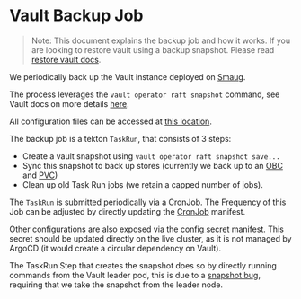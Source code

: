# Vault Backup Job

> Note: This document explains the backup job and how it works. If you are looking to restore vault using a backup
> snapshot. Please read [restore vault docs][].

We periodically back up the Vault instance deployed on [Smaug][vault].

The process leverages the `vault operator raft snapshot` command, see Vault docs on more details [here][vaultbackupdocs].

All configuration files can be accessed at [this location][backupjob].

The backup job is a tekton `TaskRun`, that consists of 3 steps:
- Create a vault snapshot using `vault operator raft snapshot save...`
- Sync this snapshot to back up stores (currently we back up to an [OBC][mortys3bucket] and [PVC][pvc])
- Clean up old Task Run jobs (we retain a capped number of jobs).

The `TaskRun` is submitted periodically via a CronJob. The Frequency of this Job can be adjusted by directly updating
the [CronJob][] manifest.

Other configurations are also exposed via the [config secret][] manifest. This secret should be updated directly on the
live cluster, as it is not managed by ArgoCD (it would create a circular dependency on Vault).

The TaskRun Step that creates the snapshot does so by directly running commands from the Vault leader pod, this is due
to a [snapshot bug][], requiring that we take the snapshot from the leader node.

[vaultbackupdocs]: https://learn.hashicorp.com/tutorials/vault/sop-backup?in=vault/standard-procedures#single-vault-cluster
[vault]: https://github.com/operate-first/apps/tree/master/vault/overlays/moc/smaug
[backupjob]: https://github.com/operate-first/apps/tree/master/vault/overlays/moc/smaug/backup-job/
[CronJob]: https://github.com/operate-first/apps/blob/master/vault/overlays/moc/smaug/backup-job/cronjob.yaml
[config secret]: https://github.com/operate-first/apps/blob/master/vault/overlays/moc/smaug/backup-job/secret.yaml
[mortys3bucket]: https://console-openshift-console.apps.morty.emea.operate-first.cloud/k8s/ns/opf-obcs/objectbucket.io~v1alpha1~ObjectBucketClaim/opf-vault-snapshots
[pvc]: https://console-openshift-console.apps.smaug.na.operate-first.cloud/k8s/ns/vault/persistentvolumeclaims/vault-snapshots
[snapshot bug]: https://github.com/hashicorp/vault/issues/15258
[restore vault docs]: ./restore_vault.md
